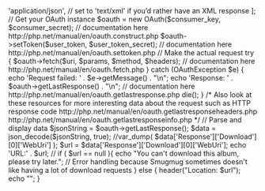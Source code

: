 <?php
/*
*
* Download album according with a url param.
*
*/
// Set these to be your secrets
$consumer_key      = 'OZZhUs9OMoN8YIYzaRtH0ytQJIri4ds2';
$consumer_secret   = '0f69057fe634415ef440b1d1067a69dd';
$user_token        = 'bf2242e08efa71275b2d4b7b771a5d89';
$user_token_secret = '92d166494dcfaf84c050fd94212c4b5aca92d07d13f75abb8d2423c15226c56b';

// This checks that you have OAuth installed
if (!class_exists('OAuth')) { 
	die("You need to install OAuth for this example to work. See http://php.net/manual/en/book.oauth.php for more information.\n");
}

// Define your request - this is a GET with ImageSizes expansion
$uri     = 'https://api.smugmug.com/api/v2/album/'.$_GET['album_key'].'!download';
$method  = 'PUT';
$params  = []; // you'll put post/patch values here
$headers = [
    'Accept' => 'application/json',	// set to 'text/xml' if you’d rather have an XML response
];

// Get your OAuth instance
$oauth = new OAuth($consumer_key, $consumer_secret); // documentation here http://php.net/manual/en/oauth.construct.php
$oauth->setToken($user_token, $user_token_secret); // documentation here http://php.net/manual/en/oauth.settoken.php

// Make the actual request
try {
	$oauth->fetch($uri, $params, $method, $headers); // documentation here http://php.net/manual/en/oauth.fetch.php
} catch (OAuthException $e) {
	echo 'Request failed: ' . $e->getMessage() . "\n"; 
	echo 'Response: ' . $oauth->getLastResponse() . "\n"; // documentation here http://php.net/manual/en/oauth.getlastresponse.php
	die();
}

/*
Also look at these resources for more interesting data about the request such as HTTP response code
	http://php.net/manual/en/oauth.getlastresponseheaders.php
	http://php.net/manual/en/oauth.getlastresponseinfo.php
*/

// Parse and display data
$jsonString = $oauth->getLastResponse();
$data = json_decode($jsonString, true);

//var_dump( $data['Response']['Download'][0]['WebUri'] );

$url = $data['Response']['Download'][0]['WebUri'];
echo 'URL:' . $url;
//
	if ( $url == null ){
		echo "You can't download this album, please try later."; // Error handling because Smugmug sometimes doesn't like having a lot of download requests
	} else {
		header("Location: $url");
		echo "<script>window.close();</script>";
	}

